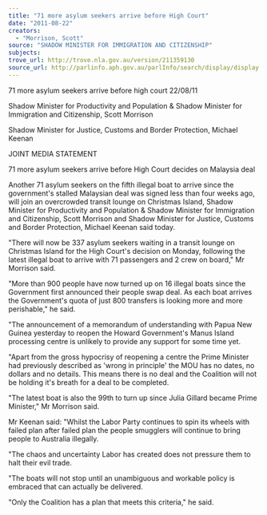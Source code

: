```yaml
---
title: "71 more asylum seekers arrive before High Court"
date: "2011-08-22"
creators:
  - "Morrison, Scott"
source: "SHADOW MINISTER FOR IMMIGRATION AND CITIZENSHIP"
subjects:
trove_url: http://trove.nla.gov.au/version/211359130
source_url: http://parlinfo.aph.gov.au/parlInfo/search/display/display.w3p;query=Id%3A%22media/pressrel/2243350%22
---
```


 71 more asylum seekers arrive before high court  22/08/11 

 Shadow Minister for Productivity and Population & Shadow Minister for Immigration  and Citizenship, Scott Morrison 

 Shadow Minister for Justice, Customs and Border Protection, Michael Keenan 

 JOINT MEDIA STATEMENT 

 71 more asylum seekers arrive before High Court decides on Malaysia deal 

 Another 71 asylum seekers on the fifth illegal boat to arrive since the government's stalled  Malaysian deal was signed less than four weeks ago, will join an overcrowded transit lounge  on Christmas Island, Shadow Minister for Productivity and Population & Shadow Minister  for Immigration and Citizenship, Scott Morrison and Shadow Minister for Justice, Customs  and Border Protection, Michael Keenan said today. 

 "There will now be 337 asylum seekers waiting in a transit lounge on Christmas Island for  the High Court's decision on Monday, following the latest illegal boat to arrive with 71  passengers and 2 crew on board," Mr Morrison said. 

 "More than 900 people have now turned up on 16 illegal boats since the Government first  announced their people swap deal. As each boat arrives the Government's quota of just 800  transfers is looking more and more perishable," he said. 

 "The announcement of a memorandum of understanding with Papua New Guinea yesterday  to reopen the Howard Government's Manus Island processing centre is unlikely to provide  any support for some time yet. 

 "Apart from the gross hypocrisy of reopening a centre the Prime Minister had previously  described as 'wrong in principle' the MOU has no dates, no dollars and no details. This means  there is no deal and the Coalition will not be holding it's breath for a deal to be completed. 

 "The latest boat is also the 99th to turn up since Julia Gillard became Prime Minister," Mr  Morrison said. 

 Mr Keenan said: "Whilst the Labor Party continues to spin its wheels with failed plan after  failed plan the people smugglers will continue to bring people to Australia illegally. 

 "The chaos and uncertainty Labor has created does not pressure them to halt their evil trade. 

 "The boats will not stop until an unambiguous and workable policy is embraced that can  actually be delivered. 

 "Only the Coalition has a plan that meets this criteria," he said. 

 

